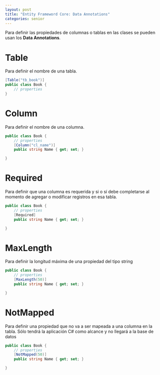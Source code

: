 ```yaml
---
layout: post
title: "Entity Frameword Core: Data Annotations"
categories: senior
---
```


Para definir las propiedades de columnas o tablas en las clases se<!--more--> pueden usan los **Data Annotations**.

# Table

Para definir el nombre de una tabla.

```csharp
[Table("tb_book")]
public class Book {
    // properties
}
```

# Column

Para definir el nombre de una columna.

```csharp
public class Book {
    // properties
    [Column("cl_name")]
    public string Name { get; set; }

}
```

# Required

Para definir que una columna es requerida y si o sí debe completarse al momento de agregar o modificar registros en esa tabla.

```csharp
public class Book {
    // properties
    [Required]
    public string Name { get; set; }

}
```

# MaxLength

Para definir la longitud máxima de una propiedad del tipo string

```csharp
public class Book {
    // properties
    [MaxLength(50)]
    public string Name { get; set; }

}
```

# NotMapped

Para definir una propiedad que no va a ser mapeada a una columna en la tabla. Sólo tendrá la aplicación C# como alcance y no llegará a la base de datos

```csharp
public class Book {
    // properties
    [NotMapped(50)]
    public string Name { get; set; }

}
```
